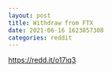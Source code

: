 ```yaml
--- 
layout: post 
title: Withdraw from FTX 
date: 2021-06-16 1623857308 
categories: reddit 
--- 
```

https://redd.it/o17iq3
